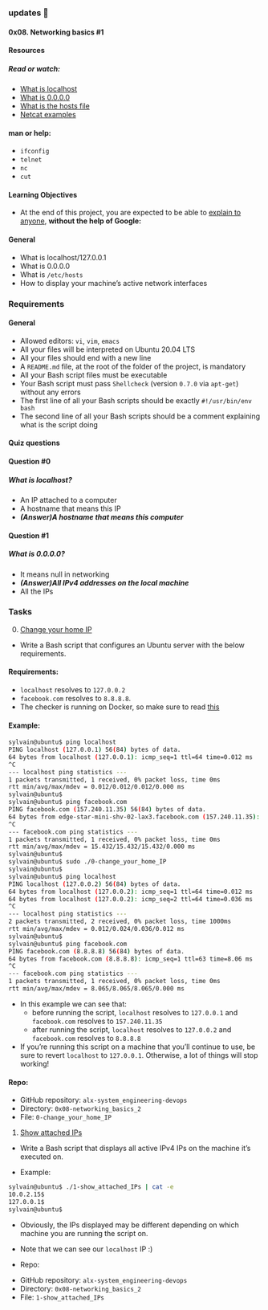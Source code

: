 ### updates 📢

#### 0x08. Networking basics #1

#### Resources
##### Read or watch:

- [What is localhost](https://en.wikipedia.org/wiki/Localhost)
- [What is 0.0.0.0](https://en.wikipedia.org/wiki/0.0.0.0)
- [What is the hosts file](https://www.makeuseof.com/tag/modify-manage-hosts-file-linux/)
- [Netcat examples](https://www.thegeekstuff.com/2012/04/nc-command-examples/)

#### man or help:

- `ifconfig`
- `telnet`
- `nc`
- `cut`

#### Learning Objectives
- At the end of this project, you are expected to be able to [explain to anyone](https://fs.blog/feynman-learning-technique/), **without the help of Google:**

#### General
- What is localhost/127.0.0.1
- What is 0.0.0.0
- What is `/etc/hosts`
- How to display your machine’s active network interfaces

### Requirements
#### General

- Allowed editors: `vi`, `vim`, `emacs`
- All your files will be interpreted on Ubuntu 20.04 LTS
- All your files should end with a new line
- A `README.md` file, at the root of the folder of the project, is mandatory
- All your Bash script files must be executable
- Your Bash script must pass `Shellcheck` (version `0.7.0` via `apt-get`) without any errors
- The first line of all your Bash scripts should be exactly `#!/usr/bin/env bash`
- The second line of all your Bash scripts should be a comment explaining what is the script doing

#### Quiz questions

#### Question #0
##### What is localhost?

- An IP attached to a computer
- A hostname that means this IP
- _**(Answer)A hostname that means this computer**_

#### Question #1
##### What is 0.0.0.0?

- It means null in networking
- _**(Answer)All IPv4 addresses on the local machine**_
- All the IPs

### Tasks

0. [Change your home IP](./0-change_your_home_IP)

- Write a Bash script that configures an Ubuntu server with the below requirements.

#### Requirements:

- `localhost` resolves to `127.0.0.2`
- `facebook.com` resolves to `8.8.8.8`.
- The checker is running on Docker, so make sure to read [this](http://blog.jonathanargentiero.com/docker-sed-cannot-rename-etcsedl8ysxl-device-or-resource-busy/)

#### Example:

```sh
sylvain@ubuntu$ ping localhost
PING localhost (127.0.0.1) 56(84) bytes of data.
64 bytes from localhost (127.0.0.1): icmp_seq=1 ttl=64 time=0.012 ms
^C
--- localhost ping statistics ---
1 packets transmitted, 1 received, 0% packet loss, time 0ms
rtt min/avg/max/mdev = 0.012/0.012/0.012/0.000 ms
sylvain@ubuntu$
sylvain@ubuntu$ ping facebook.com
PING facebook.com (157.240.11.35) 56(84) bytes of data.
64 bytes from edge-star-mini-shv-02-lax3.facebook.com (157.240.11.35): icmp_seq=1 ttl=63 time=15.4 ms
^C
--- facebook.com ping statistics ---
1 packets transmitted, 1 received, 0% packet loss, time 0ms
rtt min/avg/max/mdev = 15.432/15.432/15.432/0.000 ms
sylvain@ubuntu$
sylvain@ubuntu$ sudo ./0-change_your_home_IP
sylvain@ubuntu$
sylvain@ubuntu$ ping localhost
PING localhost (127.0.0.2) 56(84) bytes of data.
64 bytes from localhost (127.0.0.2): icmp_seq=1 ttl=64 time=0.012 ms
64 bytes from localhost (127.0.0.2): icmp_seq=2 ttl=64 time=0.036 ms
^C
--- localhost ping statistics ---
2 packets transmitted, 2 received, 0% packet loss, time 1000ms
rtt min/avg/max/mdev = 0.012/0.024/0.036/0.012 ms
sylvain@ubuntu$
sylvain@ubuntu$ ping facebook.com
PING facebook.com (8.8.8.8) 56(84) bytes of data.
64 bytes from facebook.com (8.8.8.8): icmp_seq=1 ttl=63 time=8.06 ms
^C
--- facebook.com ping statistics ---
1 packets transmitted, 1 received, 0% packet loss, time 0ms
rtt min/avg/max/mdev = 8.065/8.065/8.065/0.000 ms
```
* In this example we can see that:
	- before running the script, `localhost` resolves to `127.0.0.1` and `facebook.com` resolves to `157.240.11.35`
	- after running the script, `localhost` resolves to `127.0.0.2` and `facebook.com` resolves to `8.8.8.8`
* If you’re running this script on a machine that you’ll continue to use, be sure to revert `localhost` to `127.0.0.1`. Otherwise, a lot of things will stop working!

#### Repo:

- GitHub repository: `alx-system_engineering-devops`
- Directory: `0x08-networking_basics_2`
- File: `0-change_your_home_IP`

1. [Show attached IPs](./1-show_attached_IPs)

* Write a Bash script that displays all active IPv4 IPs on the machine it’s executed on.

- Example:
```sh
sylvain@ubuntu$ ./1-show_attached_IPs | cat -e
10.0.2.15$
127.0.0.1$
sylvain@ubuntu$
```

- Obviously, the IPs displayed may be different depending on which machine you are running the script on.

- Note that we can see our `localhost` IP :)

* Repo:

- GitHub repository: `alx-system_engineering-devops`
- Directory: `0x08-networking_basics_2`
- File: `1-show_attached_IPs`
